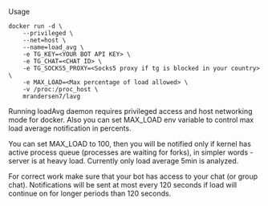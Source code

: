 Usage
```
docker run -d \
    --privileged \
    --net=host \
    --name=load_avg \
    -e TG_KEY=<YOUR BOT API KEY> \
    -e TG_CHAT=<CHAT ID> \
    -e TG_SOCKS5_PROXY=<Socks5 proxy if tg is blocked in your country> \
    -e MAX_LOAD=<Max percentage of load allowed> \
    -v /proc:/proc_host \
    mrandersen7/lavg
```
    
Running loadAvg daemon requires privileged access and host networking mode for docker. 
Also you can set MAX_LOAD env variable to control max load average notification in percents.

You can set MAX_LOAD to 100, then you will be notified only if kernel has active process queue (processes are waiting for forks),
in simpler words - server is at heavy load. Currently only load average 5min is analyzed.

For correct work make sure that your bot has access to your chat (or group chat).
Notifications will be sent at most every 120 seconds if load will continue on for longer periods than 120 seconds.
